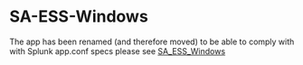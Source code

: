 # SA-ESS-Windows

The app has been renamed (and therefore moved) to be able to comply with with Splunk app.conf specs please see [SA_ESS_Windows](https://github.com/aholzel/SA_ESS_Windows)
